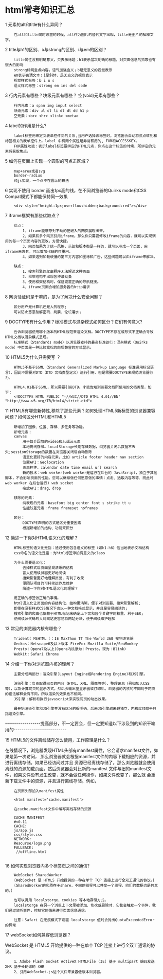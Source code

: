 # html常考知识汇总

1 元素的alt和title有什么异同？

```
	在alt和title同时设置的时候，alt作为图片的替代文字出现，title是图片的解释文字。
```

2 title与h1的区别、b与strong的区别、i与em的区别？

```
	title属性没有明确意义，只表示标题；h1表示层次明确的标题，对页面信息的抓取也有很大的影响
	strong标明重点内容，语气加强含义；b是无意义的视觉表示
	em表示强调文本；i是斜体，是无意义的视觉表示
	视觉样式标签：b i u s
	语义样式标签：strong em ins del code
```

3 行内元素有哪些？块级元素有哪些？ 空(void)元素有那些？

```
	行内元素：a span img input select 
	块级元素：div ul ol li dl dt dd h1 p
	空元素：<br> <hr> <link> <meta>
```

4 label的作用是什么?
```
	label标签用来定义表单控件间的关系,当用户选择该标签时，浏览器会自动将焦点转到和标签相关的表单控件上。label 中有两个属性是非常有用的, FOR和ACCESSKEY。 
	FOR属性功能：表示label标签要绑定的HTML元素，你点击这个标签的时候，所绑定的元素将获取焦点。
```

5 如何在页面上实现一个圆形的可点击区域？

```
	map+area或者svg
	border-radius
	纯js实现，一个点不在圆上的算法
```

6 实现不使用 border 画出1px高的线，在不同浏览器的Quirks mode和CSS Compat模式下都能保持同一效果

```
	<div style="height:1px;overflow:hidden;background:red"></div>
```

7 iframe框架有那些优缺点？

```
	优点：
		1、iframe能够原封不动的把嵌入的网页展现出来。
		2、如果有多个网页引用iframe，那么你只需要修改iframe的内容，就可以实现调用的每一个页面内容的更改，方便快捷。
		3、网页如果为了统一风格，头部和版本都是一样的，就可以写成一个页面，用iframe来嵌套，可以增加代码的可重用。
		4、如果遇到加载缓慢的第三方内容如图标和广告，这些问题可以由iframe来解决。
		
	缺点：
		1、搜索引擎的爬虫程序无法解读这种页面
		2、框架结构中出现各种滚动条
		3、使用框架结构时，保证设置正确的导航链接。
		4、iframe页面会增加服务器的http请求
```

8 网页验证码是干嘛的，是为了解决什么安全问题？

```
	区分用户是计算机还是人的程序;
	可以防止恶意破解密码、刷票、论坛灌水；
```

9 DOCTYPE有什么作用？标准模式与混杂模式如何区分？它们有何意义?

```
	告诉浏览器使用哪个版本的HTML规范来渲染文档。DOCTYPE不存在或形式不正确会导致HTML文档以混杂模式呈现。
	标准模式（Standards mode）以浏览器支持的最高标准运行；混杂模式（Quirks mode）中页面是一种比较宽松的向后兼容的方式显示。
```

10 HTML5为什么只需要写 <!DOCTYPE HTML>？

```
	HTML5不基于SGML（Standard Generalized Markup Language 标准通用标记语言），因此不需要对DTD（DTD 文档类型定义）进行引用，但是需要DOCTYPE来规范浏览器行为。

	HTML4.01基于SGML，所以需要引用DTD。才能告知浏览器文档所使用的文档类型，如下：
	<!DOCTYPE HTML PUBLIC "-//W3C//DTD HTML 4.01//EN" "http://www.w3.org/TR/html4/strict.dtd">
```

11 HTML5有哪些新特性,移除了那些元素？如何处理HTML5新标签的浏览器兼容问题？如何区分HTML和HTML5

```
	新增加了图像、位置、存储、多任务等功能。
	新增元素：
	canvas
		用于媒介回放的video和audio元素
		本地离线存储。localStorage长期存储数据，浏览器关闭后数据不丢失;sessionStorage的数据在浏览器关闭后自动删除
		语意化更好的内容元素，比如 article footer header nav section
		位置API：Geolocation
		表单控件，calendar date time email url search
		新的技术：web worker(web worker是运行在后台的 JavaScript，独立于其他脚本，不会影响页面的性能。您可以继续做任何愿意做的事情：点击、选取内容等等，而此时 web worker 在后台运行) web socket
		拖放API：drag、drop
		
	移除的元素：
		纯表现的元素：basefont big center font s strike tt u
		性能较差元素：frame frameset noframes
		
	区分：
		DOCTYPE声明的方式是区分重要因素
		根据新增加的结构、功能来区分
```

12 简述一下你对HTML语义化的理解？

```
	HTML标签的语义化是指：通过使用包含语义的标签（如h1-h6）恰当地表示文档结构
	css命名的语义化是指：为html标签添加有意义的class
	
	为什么需要语义化：
		去掉样式后页面呈现清晰的结构
		盲人使用读屏器更好地阅读
		搜索引擎更好地理解页面，有利于收录
		便团队项目的可持续运作及维护
		简述一下你对HTML语义化的理解？

	用正确的标签做正确的事情。
	html语义化让页面的内容结构化，结构更清晰，便于对浏览器、搜索引擎解析;
	即使在没有样式CSS情况下也以一种文档格式显示，并且是容易阅读的;
	搜索引擎的爬虫也依赖于HTML标记来确定上下文和各个关键字的权重，利于SEO;
	使阅读源代码的人对网站更容易将网站分块，便于阅读维护理解
```

13 常见的浏览器内核有哪些？

```
	Trident( MSHTML )：IE MaxThon TT The World 360 搜狗浏览器
	Geckos：Netscape6及以上版本 FireFox Mozilla Suite/SeaMonkey
	Presto：Opera7及以上(Opera内核原为：Presto，现为：Blink)
	Webkit：Safari Chrome
```

14 介绍一下你对浏览器内核的理解？

```
	主要分成两部分：渲染引擎(Layout Engine或Rendering Engine)和JS引擎。
	
	渲染引擎：负责取得网页的内容（HTML、XML、图像等等）、整理讯息（例如加入CSS等），以及计算网页的显示方式，然后会输出至显示器或打印机。浏览器的内核的不同对于网页的语法解释会有不同，所以渲染的效果也不相同。
	JS引擎：解析和执行javascript来实现网页的动态效果。
	
	最开始渲染引擎和JS引擎并没有区分的很明确，后来JS引擎越来越独立，内核就倾向于只指渲染引擎。
```

------------------提高部分，不一定要会，但一定要知道以下涉及到的知识干嘛用的---------------------------

15 HTML5的文件离线储存怎么使用，工作原理是什么？

在线情况下，浏览器发现HTML头部有manifest属性，它会请求manifest文件，如果是第一次访问，
那么浏览器就会根据manifest文件的内容下载相应的资源，并进行离线存储。如果已经访问过并且
资源已经离线存储了，那么浏览器就会使用离线的资源加载页面。然后浏览器会对比新的manifest
文件与旧的manifest文件，如果文件没有发生改变，就不会做任何操作，如果文件改变了，那么就
会重新下载文件中的资源，并且进行离线存储。例如，

```
	在页面头部加入manifest属性
	
	<html manifest='cache.manifest'>
	
	在cache.manifest文件中编写离线存储的资源

	CACHE MANIFEST
	#v0.11
	CACHE:
	js/app.js
	css/style.css
	NETWORK:
	Resourse/logo.png
	FALLBACK:
	 //offline.html
	
```


16 如何实现浏览器内多个标签页之间的通信?

```
	WebSocket SharedWorker
	(WebSocket 是 HTML5 开始提供的一种在单个 TCP 连接上进行全双工通讯的协议。)
	(SharedWorker的实质在于share，不同的线程可以共享一个线程，他们的数据也是共享的。)
	
	也可以调用 localstorge、cookies 等本地存储方式。 
	localstorge 在另一个浏览上下文里被添加、修改或删除时，它都会触发一个事件，我们通过监听事件，控制它的值来进行页面信息通信。
	
	注意：Safari 在无痕模式下设置 localstorge 值时会抛出QuotaExceededError 的异常
```

17 webSocket如何兼容低浏览器？

WebSocket 是 HTML5 开始提供的一种在单个 TCP 连接上进行全双工通讯的协议。
```
	1、Adobe Flash Socket ActiveX HTMLFile (IE) 基于 multipart 编码发送 XHR 基于长轮询的 XHR
	2、引用WebSocket.js这个文件来兼容低版本浏览器。
```









